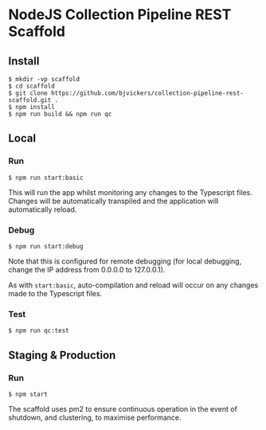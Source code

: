 # NodeJS Collection Pipeline REST Scaffold

## Install
```
$ mkdir -vp scaffold  
$ cd scaffold  
$ git clone https://github.com/bjvickers/collection-pipeline-rest-scaffold.git .  
$ npm install  
$ npm run build && npm run qc  
```


## Local
### Run
```
$ npm run start:basic  
```
This will run the app whilst monitoring any changes to the Typescript files.
Changes will be automatically transpiled and the application will automatically reload.


### Debug
```
$ npm run start:debug   
```
Note that this is configured for remote debugging (for local debugging,
change the IP address from 0.0.0.0 to 127.0.0.1).

As with `start:basic`, auto-compilation and reload will occur on any changes
made to the Typescript files.


### Test
```
$ npm run qc:test  
```


## Staging & Production
### Run
```
$ npm start   
```
The scaffold uses pm2 to ensure continuous operation in the event of shutdown, 
and clustering, to maximise performance.
